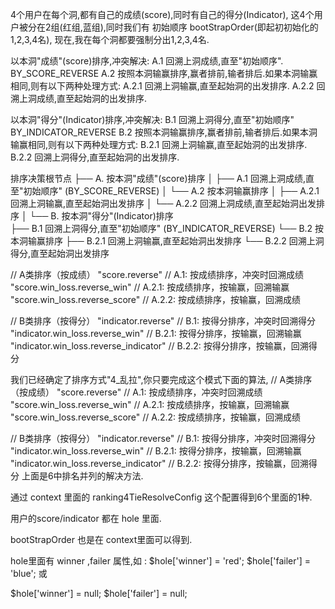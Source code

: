 4个用户在每个洞,都有自己的成绩(score),同时有自己的得分(Indicator),
这4个用户被分在2组(红组,蓝组),同时我们有 初始顺序 bootStrapOrder(即起初初始化的1,2,3,4名),
现在,我在每个洞都要强制分出1,2,3,4名.


以本洞"成绩"(score)排序,冲突解决:
   A.1 回溯上洞成绩,直至"初始顺序". BY_SCORE_REVERSE
   A.2 按照本洞输赢排序,赢者排前,输者排后.如果本洞输赢相同,则有以下两种处理方式:
       A.2.1 回溯上洞输赢,直至起始洞的出发排序.
       A.2.2 回溯上洞成绩,直至起始洞的出发排序.



以本洞"得分"(Indicator)排序,冲突解决:
   B.1 回溯上洞得分,直至"初始顺序" BY_INDICATOR_REVERSE
   B.2 按照本洞输赢排序,赢者排前,输者排后.如果本洞输赢相同,则有以下两种处理方式:
       B.2.1 回溯上洞输赢,直至起始洞的出发排序.
       B.2.2 回溯上洞得分,直至起始洞的出发排序.


排序决策根节点
├── A. 按本洞"成绩"(score)排序
│   ├── A.1 回溯上洞成绩,直至"初始顺序" (BY_SCORE_REVERSE)
│   └── A.2 按本洞输赢排序
│       ├── A.2.1 回溯上洞输赢,直至起始洞出发排序
│       └── A.2.2 回溯上洞成绩,直至起始洞出发排序
│
└── B. 按本洞"得分"(Indicator)排序  
    ├── B.1 回溯上洞得分,直至"初始顺序" (BY_INDICATOR_REVERSE)
    └── B.2 按本洞输赢排序
        ├── B.2.1 回溯上洞输赢,直至起始洞出发排序
        └── B.2.2 回溯上洞得分,直至起始洞出发排序


// A类排序（按成绩）
"score.reverse"                    // A.1: 按成绩排序，冲突时回溯成绩
"score.win_loss.reverse_win"       // A.2.1: 按成绩排序，按输赢，回溯输赢
"score.win_loss.reverse_score"     // A.2.2: 按成绩排序，按输赢，回溯成绩

// B类排序（按得分）
"indicator.reverse"                // B.1: 按得分排序，冲突时回溯得分
"indicator.win_loss.reverse_win"   // B.2.1: 按得分排序，按输赢，回溯输赢
"indicator.win_loss.reverse_indicator" // B.2.2: 按得分排序，按输赢，回溯得分



我们已经确定了排序方式"4_乱拉",你只要完成这个模式下面的算法, 
// A类排序（按成绩）
"score.reverse"                    // A.1: 按成绩排序，冲突时回溯成绩
"score.win_loss.reverse_win"       // A.2.1: 按成绩排序，按输赢，回溯输赢
"score.win_loss.reverse_score"     // A.2.2: 按成绩排序，按输赢，回溯成绩

// B类排序（按得分）
"indicator.reverse"                // B.1: 按得分排序，冲突时回溯得分
"indicator.win_loss.reverse_win"   // B.2.1: 按得分排序，按输赢，回溯输赢
"indicator.win_loss.reverse_indicator" // B.2.2: 按得分排序，按输赢，回溯得分
上面是6中排名并列的解决方法.

通过 context 里面的 ranking4TieResolveConfig 这个配置得到6个里面的1种.

用户的score/indicator 都在 hole 里面.

bootStrapOrder 也是在 context里面可以得到. 

hole里面有 winner ,failer 属性,如 :
   $hole['winner'] = 'red';
   $hole['failer'] = 'blue'; 或

  $hole['winner'] = null;
  $hole['failer'] = null;